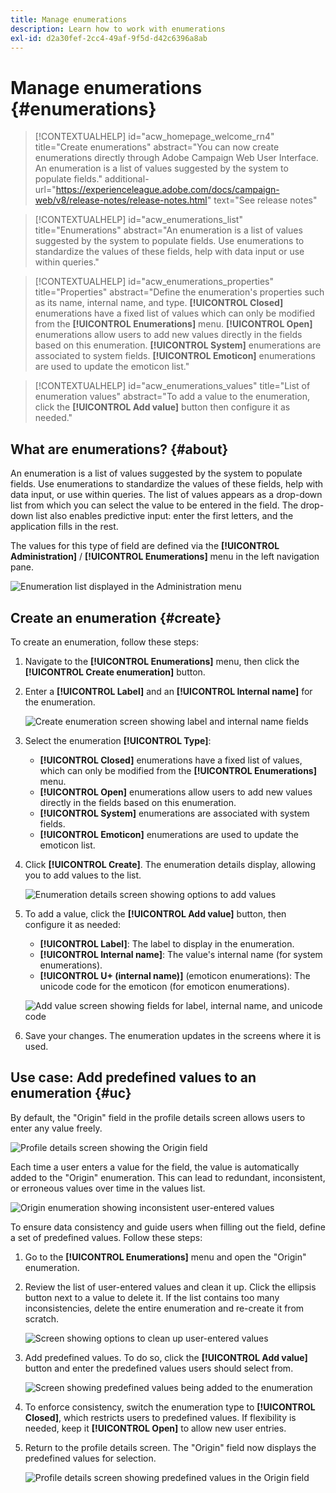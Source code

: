 ```yaml
---
title: Manage enumerations
description: Learn how to work with enumerations
exl-id: d2a30fef-2cc4-49af-9f5d-d42c6396a8ab
---
```

# Manage enumerations {#enumerations}

>[!CONTEXTUALHELP]
>id="acw_homepage_welcome_rn4"
>title="Create enumerations"
>abstract="You can now create enumerations directly through Adobe Campaign Web User Interface. An enumeration is a list of values suggested by the system to populate fields."
>additional-url="https://experienceleague.adobe.com/docs/campaign-web/v8/release-notes/release-notes.html" text="See release notes"

>[!CONTEXTUALHELP]
>id="acw_enumerations_list"
>title="Enumerations"
>abstract="An enumeration is a list of values suggested by the system to populate fields. Use enumerations to standardize the values of these fields, help with data input or use within queries."

>[!CONTEXTUALHELP]
>id="acw_enumerations_properties"
>title="Properties"
>abstract="Define the enumeration's properties such as its name, internal name, and type. **[!UICONTROL Closed]** enumerations have a fixed list of values which can only be modified from the **[!UICONTROL Enumerations]** menu. **[!UICONTROL Open]** enumerations allow users to add new values directly in the fields based on this enumeration. **[!UICONTROL System]** enumerations are associated to system fields. **[!UICONTROL Emoticon]** enumerations are used to update the emoticon list."

>[!CONTEXTUALHELP]
>id="acw_enumerations_values"
>title="List of enumeration values"
>abstract="To add a value to the enumeration, click the **[!UICONTROL Add value]** button then configure it as needed."

## What are enumerations? {#about}

An enumeration is a list of values suggested by the system to populate fields. Use enumerations to standardize the values of these fields, help with data input, or use within queries. The list of values appears as a drop-down list from which you can select the value to be entered in the field. The drop-down list also enables predictive input: enter the first letters, and the application fills in the rest.

The values for this type of field are defined via the **[!UICONTROL Administration]** / **[!UICONTROL Enumerations]** menu in the left navigation pane.

![Enumeration list displayed in the Administration menu](assets/enumeration-list.png)

## Create an enumeration {#create}

To create an enumeration, follow these steps:

1. Navigate to the **[!UICONTROL Enumerations]** menu, then click the **[!UICONTROL Create enumeration]** button.

1. Enter a **[!UICONTROL Label]** and an **[!UICONTROL Internal name]** for the enumeration.

    ![Create enumeration screen showing label and internal name fields](assets/enumeration-create.png)

1. Select the enumeration **[!UICONTROL Type]**:

    * **[!UICONTROL Closed]** enumerations have a fixed list of values, which can only be modified from the **[!UICONTROL Enumerations]** menu. 
    * **[!UICONTROL Open]** enumerations allow users to add new values directly in the fields based on this enumeration.
    * **[!UICONTROL System]** enumerations are associated with system fields.
    * **[!UICONTROL Emoticon]** enumerations are used to update the emoticon list.

1. Click **[!UICONTROL Create]**. The enumeration details display, allowing you to add values to the list.

    ![Enumeration details screen showing options to add values](assets/enumeration-details.png)

1. To add a value, click the **[!UICONTROL Add value]** button, then configure it as needed:

    * **[!UICONTROL Label]**: The label to display in the enumeration.
    * **[!UICONTROL Internal name]**: The value's internal name (for system enumerations).
    * **[!UICONTROL U+ (internal name)]** (emoticon enumerations): The unicode code for the emoticon (for emoticon enumerations).

    ![Add value screen showing fields for label, internal name, and unicode code](assets/enumeration-emoticon.png)

1. Save your changes. The enumeration updates in the screens where it is used.

## Use case: Add predefined values to an enumeration {#uc}

By default, the "Origin" field in the profile details screen allows users to enter any value freely.

![Profile details screen showing the Origin field](assets/enumeration-uc-profile.png)

Each time a user enters a value for the field, the value is automatically added to the "Origin" enumeration. This can lead to redundant, inconsistent, or erroneous values over time in the values list.

![Origin enumeration showing inconsistent user-entered values](assets/enumeration-uc-choice.png)

To ensure data consistency and guide users when filling out the field, define a set of predefined values. Follow these steps:

1. Go to the **[!UICONTROL Enumerations]** menu and open the "Origin" enumeration.

2. Review the list of user-entered values and clean it up. Click the ellipsis button next to a value to delete it. If the list contains too many inconsistencies, delete the entire enumeration and re-create it from scratch.

    ![Screen showing options to clean up user-entered values](assets/enumeration-uc-clean.png)

3. Add predefined values. To do so, click the **[!UICONTROL Add value]** button and enter the predefined values users should select from.

    ![Screen showing predefined values being added to the enumeration](assets/enumeration-uc-create.png)

4. To enforce consistency, switch the enumeration type to **[!UICONTROL Closed]**, which restricts users to predefined values. If flexibility is needed, keep it **[!UICONTROL Open]** to allow new user entries.

5. Return to the profile details screen. The "Origin" field now displays the predefined values for selection.

    ![Profile details screen showing predefined values in the Origin field](assets/enumeration-uc-populated.png)